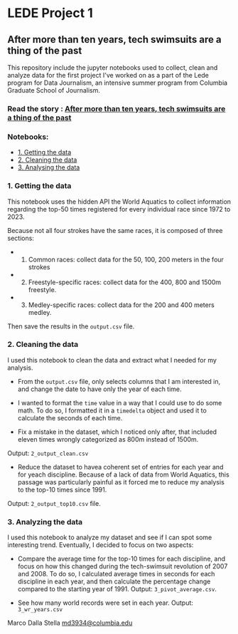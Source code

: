 # LEDE Project 1
## After more than ten years, tech swimsuits are a thing of the past

This repository include the jupyter notebooks used to collect, clean and analyze data for the first project I've worked on as a part of the Lede program for Data Journalism, an intensive summer program from Columbia Graduate School of Journalism.

### Read the story : [After more than ten years, tech swimsuits are a thing of the past](https://marcodallastella.github.io/swimming)

### Notebooks:

* [1. Getting the data](1_swimming_data.ipynb)
* [2. Cleaning the data](2_swimming_cleaning.ipynb)
* [3. Analysing the data](3_swimming_analysis.ipynb)

### 1. Getting the data

This notebook uses the hidden API the World Aquatics to collect information regarding the top-50 times registered for every individual race since 1972 to 2023.

Because not all four strokes have the same races, it is composed of three sections:

* 1. Common races: collect data for the 50, 100, 200 meters in the four strokes
* 2. Freestyle-specific races: collect data for the 400, 800 and 1500m freestyle.
* 3. Medley-specific races: collect data for the 200 and 400 meters medley.

Then save the results in the `output.csv` file.

### 2. Cleaning the data

I used this notebook to clean the data and extract what I needed for my analysis.

* From the `output.csv` file, only selects columns that I am interested in, and change the date to have only the year of each time.

* I wanted to format the `time` value in a way that I could use to do some math. To do so, I formatted it in a `timedelta` object and used it to calculate the seconds of each time.

* Fix a mistake in the dataset, which I noticed only after, that included eleven times wrongly categorized as 800m instead of 1500m.

Output: `2_output_clean.csv`

* Reduce the dataset to havea coherent set of entries for each year and for yeach discipline. Because of a lack of data from World Aquatics, this passage was particularly painful as it forced me to reduce my analysis to the top-10 times since 1991.

Output: `2_output_top10.csv` file.

### 3. Analyzing the data

I used this notebook to analyze my dataset and see if I can spot some interesting trend. Eventually, I decided to focus on two aspects:

* Compare the average time for the top-10 times for each discipline, and focus on how this changed during the tech-swimsuit revolution of 2007 and 2008. To do so, I calculated average times in seconds for each discipline in each year, and then calculate the percentage change compared to the starting year of 1991.
Output: `3_pivot_average.csv`.

* See how many world records were set in each year.
Output: `3_wr_years.csv`

Marco Dalla Stella
[md3934@columbia.edu](mailto:md3934@columbia.edu)